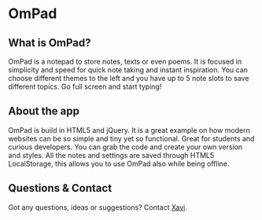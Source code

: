 <h1>OmPad</h1>

<h2>What is OmPad?</h2>

<p>OmPad is a notepad to store notes, texts or even poems. It is focused in simplicity and speed for quick note taking and instant inspiration. You can choose different themes to the left and you have up to 5 note slots to save different topics. Go full screen and start typing!</p>

<h2>About the app</h2>
<p>OmPad is build in HTML5 and jQuery. It is a great example on how modern websites can be so simple and tiny yet so functional. Great for students and curious developers. You can grab the code and create your own version and styles. All the notes and settings are saved through HTML5 LocalStorage, this allows you to use OmPad also while being offline.</p>
<h2>Questions &amp; Contact</h2>
<p>Got any questions, ideas or suggestions? Contact <a href="http://xaviesteve.com/contact/">Xavi</a>.</p>
